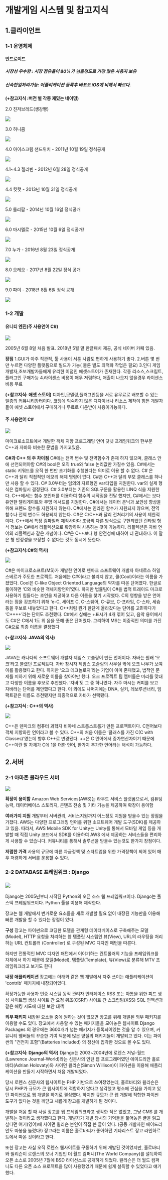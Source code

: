 

# 개발게임 시스템 및 참고지식

## 1.클라이언트
### 1-1 운영체제
#### 안드로이드

##### 시장성 우수함 : 시장 점유율이 80%가 넘을정도로 가장 많은 사용자 보유
##### 신속한일처리가능: 어플리케이션 등록후 배포도 iOS에 비해서 빠르다. 

**(+참고지식 :버전 별 각종 재밌는 네이밍)**

2.0 진저브레드(생강빵)

![](https://github.com/LEECHOONGYEUN/-12-/blob/master/gin.png)

3.0 허니콤 

![](https://github.com/LEECHOONGYEUN/-12-/blob/master/honey.jpg)

4.0 아이스크림 샌드위치 - 2011년 10월 19일 정식공개

![](https://github.com/LEECHOONGYEUN/-12-/blob/master/icecream.jpg)

4.1~4.3 젤리빈  - 2012년 6월 28일 정식공개

![](https://github.com/LEECHOONGYEUN/-12-/blob/master/jelly.jpg)

4.4 킷캣 - 2013년 10월 31일 정식공개

![](https://github.com/LEECHOONGYEUN/-12-/blob/master/kitkat.png)

5.0 롤리팝 -  2014년 10월 16일 정식공개

![](https://github.com/LEECHOONGYEUN/-12-/blob/master/loli.png)

6.0 마시멜로 - 2015년 10월 6일 정식공개!

![](https://github.com/LEECHOONGYEUN/-12-/blob/master/masi.jpg)

7.0 누가 - 2016년 8월 23일 정식공개

![](https://github.com/LEECHOONGYEUN/-12-/blob/master/noga.jpg)

8.0 오레오 - 2017년 8월 22일 정식 공개

![](https://github.com/LEECHOONGYEUN/-12-/blob/master/oreo.png)

9.0 파이 - 2018년 8월 6일 정식 공개

![](https://github.com/LEECHOONGYEUN/-12-/blob/master/pie.jpg)



### **1-2 개발**

####  유니티 엔진(주 사용언어 C#)

![](https://github.com/LEECHOONGYEUN/-12-/blob/master/unity.jpg)

2005년 6월 8일 처음 발표.  2018년 5월 말 한글패치 제공, 공식 네이버 카페 있음.

**장점**
1.GUI가 아주 직관적, 툴 사용이 서툰 사람도 편하게 사용하기 좋다.
2.버튼 몇 번만 누르면 다양한 플랫폼으로 빌드가 가능( 물론 별도 최적화 작업은 필요)
3.인디 게임개발자,초보개발자들에게 유리한 이점인 애셋스토어가 존재한다.
 각종 리소스,스크립트,플러그인 구매가능
4.라이센스 비용이 매우 저렴하다, 매출이 나오지 않을경우 라이센스 비용 무료

**(+참고지식: 애셋 스토어)**
 디자인,모델링,플러그인등을 서로 유무료로 배포할 수 있는 일종의 커뮤니티장터이다.
코딩에 익숙하지 않은 디자이너나 리소스 제작이 힘든 개발자들이 애셋 스토어에서 구매하거나 무료로 다운받아 사용이가능하다.

#### 주 사용언어 C#

![](https://github.com/LEECHOONGYEUN/-12-/blob/master/c%23mark.png)

마이크로소프트에서 개발한 객체 지향 프로그래밍 언어
닷넷 프레임워크의 한부분
C++과 자바와 비슷한 문법을 가지고있음.

**C#과 C++ 의 주 차이점**
C#에는 전역 변수 및 전역함수가 존재 하지 않으며, 클래스 안에 선언되어야함
C#의 bool은 오직 true와 false 논리값만 가질수 있음.
C#에서는 static 키워드를 오직 한 번만 초기화를 수행한다는 의미로 이용 할 수 없다.
C# 은 C++과 달리 직접적인 메모리 해제 명령이 없다.
C#은 C++과 달리 부모 클래스를 하나만 사용 할 수 있다.
C# 3.0부터는 임의의 자료형인 var타입을 지원한다. var의 실제 형식은 컴파일시 결정된다.
C# 3.0부터는 기존의 SQL구문을 활용한 LINQ 식을 지원한다.
C++에서는 함수 포인터를 이용하여 함수의 시작점을 전달 했지만, C#에서는 보다 유연한 델리게이트와 무명 메서드를 지원한다.
C#에서는 데이터 은닉과 보안성 향상을 위해 프렌드 함수를 지원하지 않는다.
C#에서는 인라인 함수가 지원되지 않으며, 전역 함수나 전역 변수도 허용되지 않는다.
C#은 C/C++과 달리 전처리기의 사용이 제한적이다.
C++에서 특정 컴파일러 제작사마다 조금씩 다른 방식으로 구현되었던 런타임 형식 정보는
C#에서 리플렉션으로 확장하여 사용하는 것이 가능하다. 리플렉션은 자바 언어의 리플렉션과 같은 개념이다.
C#은 C++보다 형 안전성에 대하여 더 관대하다. 이 말은 형 안정성을 보장할 수 없다는 것도 동시에 뜻한다.

**(+참고지식:C#의 역사)**

![](https://github.com/LEECHOONGYEUN/-12-/blob/master/c%23man.jpg)

 C#은 마이크로소프트(MS)가 개발한 언어로 덴마크 소프트웨어 개발자 아네르스 하일스베르가 주도한 프로젝트. 처음에는 C#이라고 불리지 않고, 쿨(Cool)이라는 이름을 가졌었다. 
 Cool은 C-like Object Oriented Language의 약자를 따온 단어였다. 한글로 풀이하면 ‘C와 비슷한 객체지향언어’였다. 하지만 법률팀이 C#을 법적 트래이드 마크로 사용하기 힘들다는 조언을 제공하고 다른 이름을 찾기 시작했다. 
  C의 영향을 받은 언어라는 점을 강조하기 위해 ‘e-C, 세이프 C, C-스퀘어, C-큐브, C-프라임, C-스타, 세슘 등을 후보로 내놓았다고 한다.  C++처럼 뭔가 한단계 올라갔다는 단어를 고민하다가 ‘C++++’라는 단어도 추천했다. C#에서 샵에는 +표시가 4개 엮어 있고, 음악 용어에서도 C#은 C에서 1도 위 음을 뜻해 좋은 단어였다. 
  그리하여 MS는 이중적인 의미를 가진 C#으로 최종 이름을 결정했다

**(+참고지식: JAVA의 역사)**

![](https://github.com/LEECHOONGYEUN/-12-/blob/master/javaman.jpg)

JAVA는 캐나다의 소프트웨어 개발자 제임스 고슬링이 만든 언어이다.
자바는 원래 ‘오크’라고 불렸던 프로젝트다. 자바 창시자 제임스 고슬링의 사무실 밖에 오크 나무가 보여 이를 활용했다고 한다.
 하지만 ‘오크 테크놀로지’라는 기업이 이미 존재했고, 법적인 문제를 피하기 위해 새로운 이름을 찾아야만 했다. 오크 프로젝트 팀 멤버들은 머리를 맞대고 다양한 이름을 후보로 추천했다. 
 ‘자바’도 그 중 하나였다. 자주 마시는 커피를 보고 자바라는 단어를 제안했다고 한다. 이 외에도 나머지에는 DNA, 실키, 레보루션너리, 임팩트같은 이름도 추천됐지만 최종적으로 자바가 선택됐다. 

**(+참고지식 : C++의 역사)**

![](https://github.com/LEECHOONGYEUN/-12-/blob/master/c%2B%2Bman.jpg)

C++은 덴마크의 컴퓨터 과학자 비야네 스트롭스트룹가 만든 프로젝트이다.
C언어보다 객체 지향화한 언어라고 볼 수 있다. C++의 처음 이름은 ‘클래스를 가진 C(C with Classes)’였는데 향후 C++로 변경됐다. 
++은 C 언어에서 증가연산자이기 때문에 C++이란 말 자체가 C에 1을 더한 언어, 한가지 추가한 언어라는 해석이 가능하다.

## 2.서버

### 2-1 아마존 클라우드 서버

![](https://github.com/LEECHOONGYEUN/-12-/blob/master/aws.png)

**확장이 용이함**
 Amazon Web Services(AWS)는 라우드 서비스 플랫폼으로서, 컴퓨팅 능력, 데이터베이스 스토리지, 콘텐츠 전송 및 기타 기능을 제공하여 확장이 용이함

**여러가지 지원**
 개발부터 서버관리, 서비스지원까지 어느정도 지원을 받을수 있는 장점을 가졌다.
AWS는 다양한 프로그래밍 언어를 위한 소프트웨어 개발 도구(SDK)를 제공하고 있음.
따라서, AWS Mobile SDK for Unity는 Unity를 통해서 모바일 게임 등을 개발할 때 직접 Unity 코드에서 SDK를 이용하여 AWS 에서 제공하는 서비스들을 편리하게 사용할 수 있습니다.
커뮤니티를 통해서 솔루션을 받을수 있는것도 한가지 장점이다.

**저렴한 가격**
 사용의 규모에 따른 과금정책 및 스타트업을 위한 가격정책이 되어 있어 매우 저렴하게 서버를 운용할 수 있다.

### 2-2 DATABASE 프레임워크 : Django 

### ![](https://github.com/LEECHOONGYEUN/-12-/blob/master/django.png)

Django는 2005년부터 시작된 Python의 오픈 소스 웹 프레임워크이다. 
Django는 풀 스택 프레임워크이다.
Python 툴을 이용해 제작한다.

장고는 웹 개발에서 번거로운 요소들을 새로 개발할 필요 없이 내장된 기능만을 이용해 빠른 개발을 할 수 있다는 장점이 있다.

**구성**
장고는 파이썬으로 코딩한 모델을 관계형 데이터베이스로 구축해주는 모델(Model), HTTP 요청을 처리하는 웹 템플릿 시스템인 뷰(View), URL의 라우팅을 처리하는 URL 컨트롤러 (Controller) 로 구성된 MVC 디자인 패턴을 따른다.

 하지만 전통적인 MVC 디자인 패턴에서 이야기하는 컨트롤러의 기능을 프레임워크를 자체에서 하기 때문에 모델(Model), 템플릿(Template), 뷰(View)로 분류해 MTV 프레임워크라고 보기도 한다


**내장 애플리케이션**
장고에는 아래와 같은 웹 개발에서 자주 쓰이는 애플리케이션이 'contrib' 패키지에 내장되어있다.

확장가능한 사용자 인증 시스템
동적 관리자 인터페이스
RSS 또는 아톰을 위한 피드 생성
사이트맵 생성
사이트 간 요청 위조(CSRF)
사이트 간 스크립팅(XSS)
SQL 인젝션과 같은 해킹 시도에 대한 보안 대책

**외부 패키지**
내장된 요소들 중에 원하는 것이 없으면 장고를 위해 개발된 외부 패키지를 이용할 수도 있다. 장고에서 사용할 수 있는 패키지들을 모아놓은 웹사이트 Django Packages 의 경우에는 3600개가 넘는 패키지가 등록되어있는 것을 알 수 있으며, 커뮤니티 멤버들의 꾸준한 기여 덕분에 많은 양질의 패키지들이 개발되고 있다. 이는 파이썬의 "건전지 포함"(Batteries Included) 의 정신에 입각한 것으로 볼 수도 있다.

**(+참고지식: Django의 역사)**
Django는 2003~2004년에 로렌스 저널-월드(Lawrence Journal-World)라는 신문사의 인턴 웹 프로그래머였던 에이드리안 홀로바티(Adrian Holovaty)와 사이먼 윌리슨(Simon Willison)이 파이썬을 이용해 애플리케이션을 만들기 시작하면서 처음 개발되었다. 

당시 로렌스 신문사의 웹사이트는 PHP 기반으로 쓰여졌었는데, 홀로바티와 윌리슨은 당시 PHP가 규모가 큰 웹사이트에 적합하지 않다고 생각했고 평소에 관심을 가지고 있던 파이썬으로 웹 개발을 하기로 결심했다. 하지만 규모가 큰 웹 개발에 적합한 파이썬 도구가 없다는 것을 깨닫고 새롭게 장고를 개발하게 된 것이다.

개발을 처음 할 때 사실 장고를 웹 프레임워크라고 생각한 적은 없었고, 그냥 CMS 를 개발하는 것이라고 생각했다고 한다. 개발자가 개발 당시의 기억들을 풀어놓은 글을 읽고 싶다면 여기(영어)에 사이먼 윌리슨 본인이 직접 쓴 글이 있다. (공동 개발자인 에이드리안도 따봉을 눌렀다!) 장고라는 이름은 홀로바티가 좋아하던 기타리스트 장고 라인하르트에서 따온 것이라고 한다.

또한 장고는 사실 오직 로렌스 웹사이트를 구동하기 위해 개발된 것이었지만, 홀로바티와 윌리슨이 로렌스의 오너 기업인 더 월드 컴퍼니(The World Company)를 설득하여 오픈 소스로 2005년 7월에 BSD 라이선스로 공개하게 되었다. 윌리슨은 더 월드 컴퍼니도 다른 오픈 소스 프로젝트을 많이 사용했었기 때문에 쉽게 설득할 수 있었다고 얘기했다.
